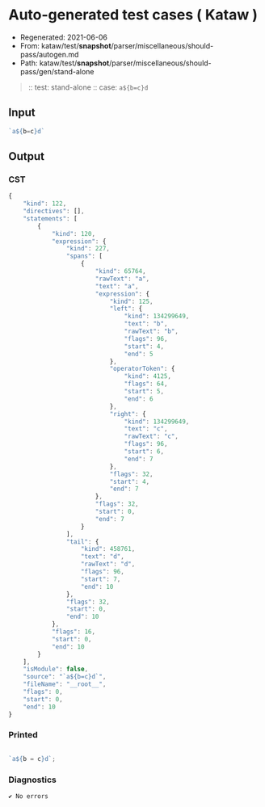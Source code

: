 # Auto-generated test cases ( Kataw )
- Regenerated: 2021-06-06
- From: kataw/test/__snapshot__/parser/miscellaneous/should-pass/autogen.md
- Path: kataw/test/__snapshot__/parser/miscellaneous/should-pass/gen/stand-alone
> :: test: stand-alone
> :: case: `a${b=c}d`
## Input

`````js
`a${b=c}d`
`````
## Output

### CST

```javascript
{
    "kind": 122,
    "directives": [],
    "statements": [
        {
            "kind": 120,
            "expression": {
                "kind": 227,
                "spans": [
                    {
                        "kind": 65764,
                        "rawText": "a",
                        "text": "a",
                        "expression": {
                            "kind": 125,
                            "left": {
                                "kind": 134299649,
                                "text": "b",
                                "rawText": "b",
                                "flags": 96,
                                "start": 4,
                                "end": 5
                            },
                            "operatorToken": {
                                "kind": 4125,
                                "flags": 64,
                                "start": 5,
                                "end": 6
                            },
                            "right": {
                                "kind": 134299649,
                                "text": "c",
                                "rawText": "c",
                                "flags": 96,
                                "start": 6,
                                "end": 7
                            },
                            "flags": 32,
                            "start": 4,
                            "end": 7
                        },
                        "flags": 32,
                        "start": 0,
                        "end": 7
                    }
                ],
                "tail": {
                    "kind": 458761,
                    "text": "d",
                    "rawText": "d",
                    "flags": 96,
                    "start": 7,
                    "end": 10
                },
                "flags": 32,
                "start": 0,
                "end": 10
            },
            "flags": 16,
            "start": 0,
            "end": 10
        }
    ],
    "isModule": false,
    "source": "`a${b=c}d`",
    "fileName": "__root__",
    "flags": 0,
    "start": 0,
    "end": 10
}
```

### Printed

```javascript

`a${b = c}d`;
```

### Diagnostics

```javascript
✔ No errors
```

